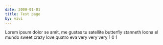 ```yaml
---
date: 2000-01-01
title: Test page
by: vivi
---
```


Lorem ipsum dolor se amit, me gustas tu satellite butterfly stanneth loona el mundo sweet crazy love quatro eva very very very 1 0 1
